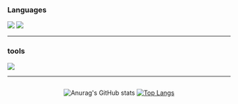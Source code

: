 ### Languages

<img src="https://skillicons.dev/icons?i=js,ts,react,redux,vite">
<img src="https://skillicons.dev/icons?i=git,java">
<hr>

### tools

<img src="https://skillicons.dev/icons?i=vscode,idea">
<hr>

<div style= "dispay: flex; justify-content: center; align-items: center;">
  
<div style="display: flex; justify-content: center;">

![Anurag's GitHub stats](https://github-readme-stats.vercel.app/api?username=JungJihun1012&show_icons=true&theme=dracula)
[![Top Langs](https://github-readme-stats.vercel.app/api/top-langs/?username=JungJihun1012&langs_count=8&layout=compact&theme=dark)](https://github.com/jogilsang/jogilsang)﻿


</div>
